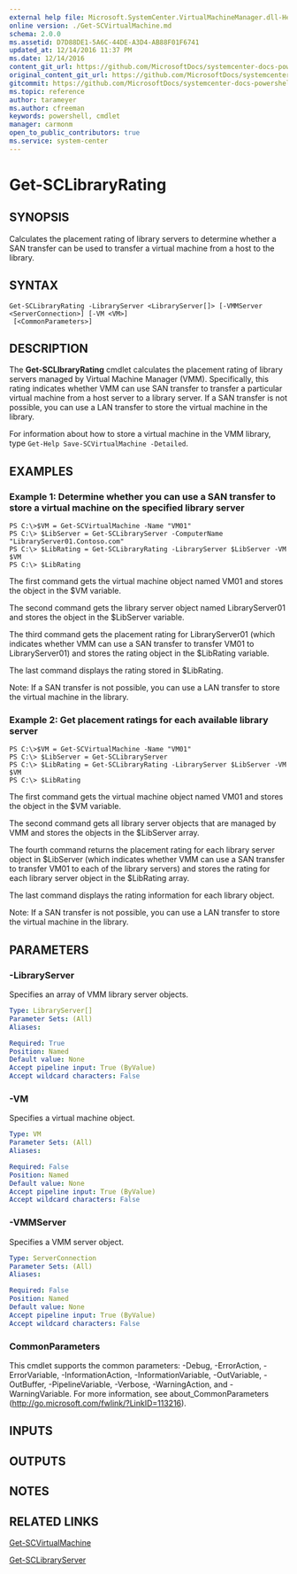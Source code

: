 ```yaml
---
external help file: Microsoft.SystemCenter.VirtualMachineManager.dll-Help.xml
online version: ./Get-SCVirtualMachine.md
schema: 2.0.0
ms.assetid: D7D88DE1-5A6C-44DE-A3D4-AB88F01F6741
updated_at: 12/14/2016 11:37 PM
ms.date: 12/14/2016
content_git_url: https://github.com/MicrosoftDocs/systemcenter-docs-powershell/blob/master/systemcenter-cmdlets/SystemCenter2016/VirtualMachineManager/v1/Get-SCLibraryRating.md
original_content_git_url: https://github.com/MicrosoftDocs/systemcenter-docs-powershell/blob/master/systemcenter-cmdlets/SystemCenter2016/VirtualMachineManager/v1/Get-SCLibraryRating.md
gitcommit: https://github.com/MicrosoftDocs/systemcenter-docs-powershell/blob/ddd0fefc9adaabb9394eb6c21b33370913d1830d/systemcenter-cmdlets/SystemCenter2016/VirtualMachineManager/v1/Get-SCLibraryRating.md
ms.topic: reference
author: tarameyer
ms.author: cfreeman
keywords: powershell, cmdlet
manager: carmonm
open_to_public_contributors: true
ms.service: system-center
---
```


# Get-SCLibraryRating

## SYNOPSIS
Calculates the placement rating of library servers to determine whether a SAN transfer can be used to transfer a virtual machine from a host to the library.

## SYNTAX

```
Get-SCLibraryRating -LibraryServer <LibraryServer[]> [-VMMServer <ServerConnection>] [-VM <VM>]
 [<CommonParameters>]
```

## DESCRIPTION
The **Get-SCLIbraryRating** cmdlet calculates the placement rating of library servers managed by Virtual Machine Manager (VMM).
Specifically, this rating indicates whether VMM can use SAN transfer to transfer a particular virtual machine from a host server to a library server.
If a SAN transfer is not possible, you can use a LAN transfer to store the virtual machine in the library.

For information about how to store a virtual machine in the VMM library, type `Get-Help Save-SCVirtualMachine -Detailed`.

## EXAMPLES

### Example 1: Determine whether you can use a SAN transfer to store a virtual machine on the specified library server
```
PS C:\>$VM = Get-SCVirtualMachine -Name "VM01"
PS C:\> $LibServer = Get-SCLibraryServer -ComputerName "LibraryServer01.Contoso.com" 
PS C:\> $LibRating = Get-SCLibraryRating -LibraryServer $LibServer -VM $VM
PS C:\> $LibRating
```

The first command gets the virtual machine object named VM01 and stores the object in the $VM variable.

The second command gets the library server object named LibraryServer01 and stores the object in the $LibServer variable.

The third command gets the placement rating for LibraryServer01 (which indicates whether VMM can use a SAN transfer to transfer VM01 to LibraryServer01) and stores the rating object in the $LibRating variable.

The last command displays the rating stored in $LibRating.

Note: If a SAN transfer is not possible, you can use a LAN transfer to store the virtual machine in the library.

### Example 2: Get placement ratings for each available library server
```
PS C:\>$VM = Get-SCVirtualMachine -Name "VM01"
PS C:\> $LibServer = Get-SCLibraryServer 
PS C:\> $LibRating = Get-SCLibraryRating -LibraryServer $LibServer -VM $VM
PS C:\> $LibRating
```

The first command gets the virtual machine object named VM01 and stores the object in the $VM variable.

The second command gets all library server objects that are managed by VMM and stores the objects in the $LibServer array.

The fourth command returns the placement rating for each library server object in $LibServer (which indicates whether VMM can use a SAN transfer to transfer VM01 to each of the library servers) and stores the rating for each library server object in the $LibRating array.

The last command displays the rating information for each library object.

Note: If a SAN transfer is not possible, you can use a LAN transfer to store the virtual machine in the library.

## PARAMETERS

### -LibraryServer
Specifies an array of VMM library server objects.

```yaml
Type: LibraryServer[]
Parameter Sets: (All)
Aliases: 

Required: True
Position: Named
Default value: None
Accept pipeline input: True (ByValue)
Accept wildcard characters: False
```

### -VM
Specifies a virtual machine object.

```yaml
Type: VM
Parameter Sets: (All)
Aliases: 

Required: False
Position: Named
Default value: None
Accept pipeline input: True (ByValue)
Accept wildcard characters: False
```

### -VMMServer
Specifies a VMM server object.

```yaml
Type: ServerConnection
Parameter Sets: (All)
Aliases: 

Required: False
Position: Named
Default value: None
Accept pipeline input: True (ByValue)
Accept wildcard characters: False
```

### CommonParameters
This cmdlet supports the common parameters: -Debug, -ErrorAction, -ErrorVariable, -InformationAction, -InformationVariable, -OutVariable, -OutBuffer, -PipelineVariable, -Verbose, -WarningAction, and -WarningVariable. For more information, see about_CommonParameters (http://go.microsoft.com/fwlink/?LinkID=113216).

## INPUTS

## OUTPUTS

## NOTES

## RELATED LINKS

[Get-SCVirtualMachine](xref:SystemCenter2016/VirtualMachineManager/v1/Get-SCVirtualMachine.md)

[Get-SCLibraryServer](xref:SystemCenter2016/VirtualMachineManager/v1/Get-SCLibraryServer.md)

